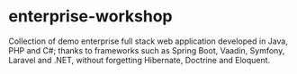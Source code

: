 # enterprise-workshop
Collection of demo enterprise full stack web application developed in Java, PHP and C#; thanks to frameworks such as Spring Boot, Vaadin, Symfony, Laravel and .NET, without forgetting Hibernate, Doctrine and Eloquent.
